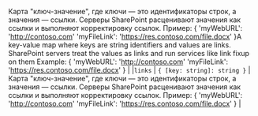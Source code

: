 <span data-ttu-id="9c58a-p103">Карта "ключ-значение", где ключи — это идентификаторы строк, а значения — ссылки. Серверы SharePoint расценивают значения как ссылки и выполняют корректировку ссылок. Пример: { 'myWebURL': 'http://contoso.com' 'myFileLink': 'https://res.contoso.com/file.docx' }</span><span class="sxs-lookup"><span data-stu-id="9c58a-p103">A key-value map where keys are string identifiers and values are links. SharePoint servers treat the values as links and run services like link fixup on them Example: { 'myWebURL': 'http://contoso.com' 'myFileLink': 'https://res.contoso.com/file.docx' }</span></span> |
|`links`      | `{ [key: string]: string }` | Карта "ключ-значение", где ключи — это идентификаторы строк, а значения — ссылки. Серверы SharePoint расценивают значения как ссылки и выполняют корректировку ссылок. Пример: { 'myWebURL': 'http://contoso.com' 'myFileLink': 'https://res.contoso.com/file.docx' } |







